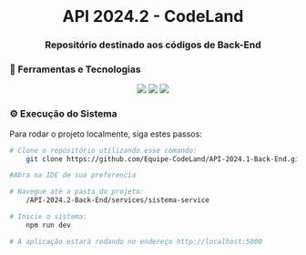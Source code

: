 <br id="inicio">

<h1 align="center">API 2024.2 - CodeLand </h1>
<h3 align="center">Repositório destinado aos códigos de Back-End</h2>

<span id="techtools">
<h3>🧰 Ferramentas e Tecnologias  </h3>
 
<p align="center">
    <img src="https://img.shields.io/badge/MySQL-00000F?style=for-the-badge&logo=mysql&logoColor=white&color=6D39A8"/>
    <img src="https://img.shields.io/badge/Node.js-43853D?style=for-the-badge&logo=node.js&logoColor=white&color=6D39A8"/>
    <img src="https://img.shields.io/badge/TypeScript-007ACC?style=for-the-badge&logo=typescript&logoColor=white&color=6D39A8"/>
</p>
 
<span id="execution">
<h3>⚙️ Execução do Sistema</h3>
<p>Para rodar o projeto localmente, siga estes passos:</p>

```bash
# Clone o repositório utilizando esse comando:
    git clone https://github.com/Equipe-CodeLand/API-2024.1-Back-End.git

#Abra na IDE de sua preferencia

# Navegue até a pasta do projeto:
    /API-2024.2-Back-End/services/sistema-service

# Inicie o sistema:
    npm run dev

# A aplicação estará rodando no endereço http://localhost:5000

```

